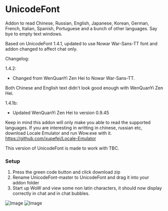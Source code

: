 # UnicodeFont
Addon to read Chinese, Russian, English, Japanese, Korean, German, French, Italian, Spanish, Portuguese and a bunch of other languages.
Say bye to empty text windows.

Based on UnicodeFont 1.4.1, updated to use Nowar War-Sans-TT font and addon changed to affect chat only.

Changelog:

1.4.2:
- Changed from WenQuanYi Zen Hei to Nowar War-Sans-TT.

Both Chinese and English text didn't look good enough with WenQuanYi Zen Hei.

1.4.1b:
- Updated WenQuanYi Zen Hei to version 0.9.45

Keep in mind this addon will only make you able to read the supported languages.
If you are interesting in writting in chinese, russian etc, download Locale Emulator and run Wow.exe with it.
https://github.com/xupefei/Locale-Emulator

This version of UnicodeFont is made to work with TBC.

### Setup
 1. Press the green code button and click download zip
 2. Rename UnicodeFont-master to UnicodeFont and drag it into your addon folder
 3. Start up WoW and view some non latin characters, it should now display correctly in chat and in chat bubbles.

![Image](https://i.imgur.com/dsADiDx.png)
![Image](https://i.imgur.com/53cNNmb.png)
